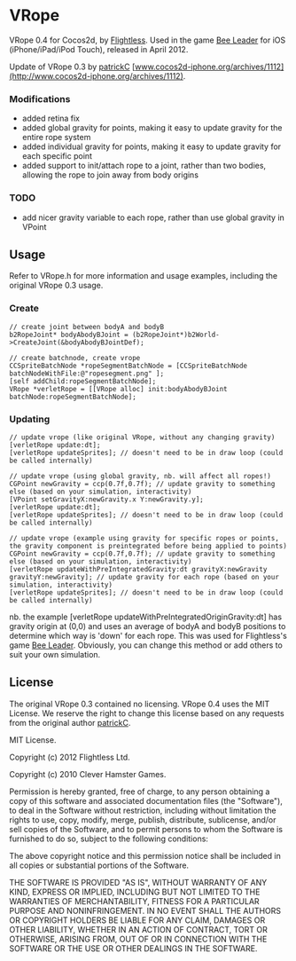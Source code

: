 VRope
=====

VRope 0.4 for Cocos2d, by [Flightless](http://www.flightless.co.nz). Used in the game [Bee Leader](http://www.flightless.co.nz/beeleader) for iOS (iPhone/iPad/iPod Touch), released in April 2012.

Update of VRope 0.3 by [patrickC](http://cleverhamstergames.com) [www.cocos2d-iphone.org/archives/1112](http://www.cocos2d-iphone.org/archives/1112).

### Modifications

- added retina fix
- added global gravity for points, making it easy to update gravity for the entire rope system
- added individual gravity for points, making it easy to update gravity for each specific point
- added support to init/attach rope to a joint, rather than two bodies, allowing the rope to join away from body origins

### TODO
- add nicer gravity variable to each rope, rather than use global gravity in VPoint


Usage
-----

Refer to VRope.h for more information and usage examples, including the original VRope 0.3 usage.

### Create

    // create joint between bodyA and bodyB
    b2RopeJoint* bodyAbodyBJoint = (b2RopeJoint*)b2World->CreateJoint(&bodyAbodyBJointDef);
    
    // create batchnode, create vrope
    CCSpriteBatchNode *ropeSegmentBatchNode = [CCSpriteBatchNode batchNodeWithFile:@"ropesegment.png" ];
    [self addChild:ropeSegmentBatchNode];
    VRope *verletRope = [[VRope alloc] init:bodyAbodyBJoint batchNode:ropeSegmentBatchNode];
 
### Updating

    // update vrope (like original VRope, without any changing gravity)
    [verletRope update:dt];
    [verletRope updateSprites]; // doesn't need to be in draw loop (could be called internally)
 
    // update vrope (using global gravity, nb. will affect all ropes!)
    CGPoint newGravity = ccp(0.7f,0.7f); // update gravity to something else (based on your simulation, interactivity)
    [VPoint setGravityX:newGravity.x Y:newGravity.y];
    [verletRope update:dt];
    [verletRope updateSprites]; // doesn't need to be in draw loop (could be called internally)
 
    // update vrope (example using gravity for specific ropes or points, the gravity component is preintegrated before being applied to points)
    CGPoint newGravity = ccp(0.7f,0.7f); // update gravity to something else (based on your simulation, interactivity)
    [verletRope updateWithPreIntegratedGravity:dt gravityX:newGravity gravityY:newGravity]; // update gravity for each rope (based on your simulation, interactivity)
    [verletRope updateSprites]; // doesn't need to be in draw loop (could be called internally)


nb. the example [verletRope updateWithPreIntegratedOriginGravity:dt] has gravity origin at (0,0) and uses
  an average of bodyA and bodyB positions to determine which way is 'down' for each rope.
  This was used for Flightless's game [Bee Leader](http://www.flightless.co.nz/beeleader).
  Obviously, you can change this method or add others to suit your own simulation.


License
-------

The original VRope 0.3 contained no licensing. VRope 0.4 uses the MIT License. We reserve the right to change this license based on any requests from the original author [patrickC](http://cleverhamstergames.com).

MIT License.

Copyright (c) 2012 Flightless Ltd.

Copyright (c) 2010 Clever Hamster Games.

Permission is hereby granted, free of charge, to any person obtaining a copy of this software and associated documentation files (the "Software"), to deal in the Software without restriction, including without limitation the rights to use, copy, modify, merge, publish, distribute, sublicense, and/or sell copies of the Software, and to permit persons to whom the Software is furnished to do so, subject to the following conditions:

The above copyright notice and this permission notice shall be included in all copies or substantial portions of the Software.

THE SOFTWARE IS PROVIDED "AS IS", WITHOUT WARRANTY OF ANY KIND, EXPRESS OR IMPLIED, INCLUDING BUT NOT LIMITED TO THE WARRANTIES OF MERCHANTABILITY, FITNESS FOR A PARTICULAR PURPOSE AND NONINFRINGEMENT. IN NO EVENT SHALL THE AUTHORS OR COPYRIGHT HOLDERS BE LIABLE FOR ANY CLAIM, DAMAGES OR OTHER LIABILITY, WHETHER IN AN ACTION OF CONTRACT, TORT OR OTHERWISE, ARISING FROM, OUT OF OR IN CONNECTION WITH THE SOFTWARE OR THE USE OR OTHER DEALINGS IN THE SOFTWARE.
